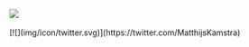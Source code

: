 <!--

### Hi there 👋
-->


![](img/gitlab_header_1_smaller.gif)



<span style="text-align: center;">
[![](img/icon/twitter.svg)](https://twitter.com/MatthijsKamstra)
</span>


<!--
**MatthijsKamstra/matthijskamstra** is a ✨ _special_ ✨ repository because its `README.md` (this file) appears on your GitHub profile.

Here are some ideas to get you started:

- 🔭 I’m currently working on ...
- 🌱 I’m currently learning ...
- 👯 I’m looking to collaborate on ...
- 🤔 I’m looking for help with ...
- 💬 Ask me about ...
- 📫 How to reach me: ...
- 😄 Pronouns: ...
- ⚡ Fun fact: ...
-->
